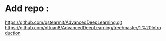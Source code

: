 # Add repo :
https://github.com/gstearmit/AdvancedDeepLearning.git
https://github.com/nttuan8/AdvancedDeepLearning/tree/master/1.%20Introduction
